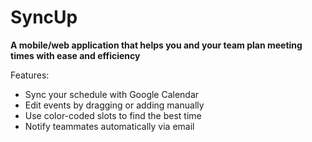 # SyncUp

**A mobile/web application that helps you and your team plan meeting times with ease and efficiency**

Features:
- Sync your schedule with Google Calendar
- Edit events by dragging or adding manually
- Use color-coded slots to find the best time
- Notify teammates automatically via email
